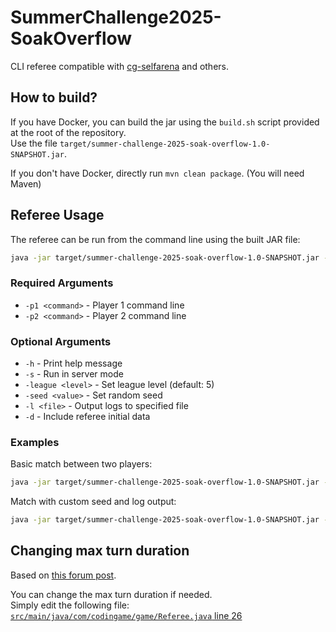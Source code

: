# SummerChallenge2025-SoakOverflow

CLI referee compatible with [cg-selfarena](https://github.com/Telokis/cg-selfarena) and others.

## How to build?

If you have Docker, you can build the jar using the `build.sh` script provided at the root of the repository.  
Use the file `target/summer-challenge-2025-soak-overflow-1.0-SNAPSHOT.jar`.

If you don't have Docker, directly run `mvn clean package`. (You will need Maven)

## Referee Usage

The referee can be run from the command line using the built JAR file:

```bash
java -jar target/summer-challenge-2025-soak-overflow-1.0-SNAPSHOT.jar -p1 "<player1 command>" -p2 "<player2 command>" [options]
```

### Required Arguments
- `-p1 <command>` - Player 1 command line
- `-p2 <command>` - Player 2 command line

### Optional Arguments
- `-h` - Print help message
- `-s` - Run in server mode
- `-league <level>` - Set league level (default: 5)
- `-seed <value>` - Set random seed
- `-l <file>` - Output logs to specified file
- `-d` - Include referee initial data

### Examples

Basic match between two players:
```bash
java -jar target/summer-challenge-2025-soak-overflow-1.0-SNAPSHOT.jar -p1 "python player1.py" -p2 "python player2.py"
```

Match with custom seed and log output:
```bash
java -jar target/summer-challenge-2025-soak-overflow-1.0-SNAPSHOT.jar -p1 "python player1.py" -p2 "python player2.py" -seed 12345 -l game.log
```

## Changing max turn duration

Based on [this forum post](https://www.codingame.com/forum/t/avoid-local-referee-timeout/202871).

You can change the max turn duration if needed.  
Simply edit the following file:
[`src/main/java/com/codingame/game/Referee.java` line 26](https://github.com/Telokis/cg_SummerChallenge2025-SoakOverflow/blob/main/src/main/java/com/codingame/game/Referee.java#L26)
